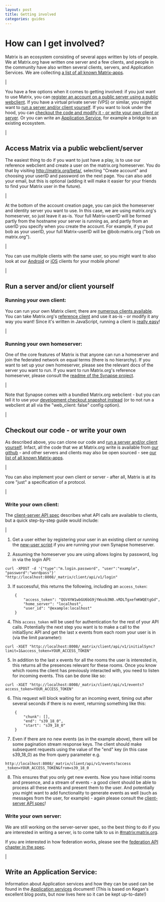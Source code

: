 ```yaml
---
layout: post
title: Getting involved
categories: guides
---
```


# How can I get involved?
Matrix is an ecosystem consisting of several apps written by lots of people. We at Matrix.org have written one server and a few clients, and people in the community have also written several clients, servers, and Application Services. We are collecting [a list of all known Matrix-apps](https://matrix.org/blog/try-matrix-now/).

|

You have a few options when it comes to getting involved: if you just want to use Matrix, you can [register an account on a public server using a public webclient](#reg). If you have a virtual private server (VPS) or similar, you might want to [run a server and/or client yourself](#run). If you want to look under the hood, you can [checkout the code and modify it - or write your own client or server](#checkout). Or you can write an [Application Service](#as), for example a bridge to an existing ecosystem.

|

<a class="anchor" id="reg"></a>

## Access Matrix via a public webclient/server

The easiest thing to do if you want to just have a play, is to use our reference webclient and create a user on the matrix.org homeserver. You do that by visiting http://matrix.org/beta/, selecting "Create account" and choosing your userID and password on the next page. You can also add your email, but this is optional (adding it will make it easier for your friends to find your Matrix user in the future). 

| 

At the bottom of the account creation page, you can pick the homeserver and identity server you want to use. In this case, we are using matrix.org's homeserver, so just leave it as-is. Your full Matrix-userID will be formed partly from the hostname your server is running as, and partly from an userID you specify when you create the account. For example, if you put bob as your userID, your full Matrix-userID will be @bob:matrix.org ("bob on matrix.org"). 

| 

You can use multiple clients with the same user, so you might want to also look at our [Android](https://github.com/matrix-org/matrix-android-console) or [iOS](https://github.com/matrix-org/matrix-ios-console) clients for your mobile phone!

|

<a class="anchor" id="run"></a>

## Run a server and/or client yourself

### Running your own client:

You can run your own Matrix client; there are [numerous clients available](https://matrix.org/blog/try-matrix-now/). You can take Matrix.org's [reference client](https://github.com/matrix-org/matrix-angular-sdk) and use it as-is - or modify it any way you want! Since it's written in JavaScript, running a client is [really easy](https://github.com/matrix-org/matrix-angular-sdk#running)!

|

### Running your own homeserver:

One of the core features of Matrix is that anyone can run a homeserver and join the federated network on equal terms (there is no hierarchy). If you want to set up your own homeserver, please see the relevant docs of the server you want to run. If you want to run Matrix.org's reference homeserver, please consult the [readme of the Synapse project](https://github.com/matrix-org/synapse/blob/master/README.rst).

|

Note that Synapse comes with a bundled Matrix.org webclient - but you can tell it to use your [development checkout snapshot instead](https://github.com/matrix-org/matrix-angular-sdk#matrix-angular-sdk) (or to not run a webclient at all via the "web_client: false" config option).

|

<a class="anchor" id="checkout"></a>

## Checkout our code - or write your own

As described above, you can clone our code and [run a server and/or client yourself](#run). Infact, all the code that we at Matrix.org write is available from [our github](http://github.com/matrix-org) - and other servers and clients may also be open sourced - see [our list of all known Matrix-apps](https://matrix.org/blog/try-matrix-now/).

|

You can also implement your own client or server - after all, Matrix is at its core "just" a specification of a protocol.

|

### Write your own client:

The [client-server API spec](http://matrix.org/docs/howtos/client-server.html) describes what API calls are available to clients, but a quick step-by-step guide would include:

|

1. Get a user either by registering your user in an existing client or running the [new-user script](https://github.com/matrix-org/synapse/blob/master/scripts/register_new_matrix_user) if you are running your own Synapse homeserver.

2. Assuming the homeserver you are using allows logins by password, log in via the login API: 
```
curl -XPOST -d '{"type":"m.login.password", "user":"example", "password":"wordpass"}' "http://localhost:8008/_matrix/client/api/v1/login"
```
3. If successful, this returns the following, including an `access_token`:

        {
            "access_token": "QGV4YW1wbGU6bG9jYWxob3N0.vRDLTgxefmKWQEtgGd",
            "home_server": "localhost",
            "user_id": "@example:localhost"
        }

4. This ``access_token`` will be used for authentication for the rest of your API calls. Potentially the next step you want is to make a call to the initialSync API and get the last x events from each room your user is in (via the limit parameter):
```
curl -XGET "http://localhost:8008/_matrix/client/api/v1/initialSync?limit=1&access_token=YOUR_ACCESS_TOKEN"
```

5. In addition to the last x events for all the rooms the user is interested in, this returns all the presences relevant for these rooms. Once you know which rooms the client has previously interacted with, you need to listen for incoming events. This can be done like so:
```
curl -XGET "http://localhost:8008/_matrix/client/api/v1/events?access_token=YOUR_ACCESS_TOKEN"
```

6. This request will block waiting for an incoming event, timing out after several seconds if there is no event, returning something like this:

        {
            "chunk": [],
            "end": "s39_18_0",
            "start": "s39_18_0"
        }
7. Even if there are no new events (as in the example above), there will be some pagination stream response keys. The client should make subsequent requests using the value of the "end" key (in this case s39_18_0) as the from query parameter e.g.
```
http://localhost:8008/_matrix/client/api/v1/events?access _token=YOUR_ACCESS_TOKEN&from=s39_18_0
```

8. This ensures that you only get new events. Now you have initial rooms and presence, and a stream of events - a good client should be able to process all these events and present them to the user. And potentially you might want to add functionality to generate events as well (such as messages from the user, for example) - again please consult the [client-server API spec](http://matrix.org/docs/howtos/client-server.html)!

### Write your own server:

We are still working on the server-server spec, so the best thing to do if you are interested in writing a server, is to come talk to us in [#matrix:matrix.org](https://matrix.org/beta/#/room/%23matrix:matrix.org).
 
If you are interested in how federation works, please see the [federation API chapter in the spec](http://matrix.org/docs/spec/#federation-api).

|

<a class="anchor" id="as"></a>

## Write an Application Service:

Information about Application services and how they can be used can be found in the [Application services](./application_services.html) document! (This is based on Kegan's excellent blog posts, but now lives here so it can be kept up-to-date!)
